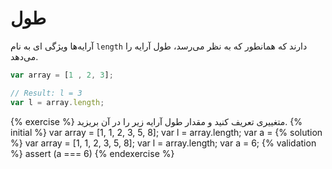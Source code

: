 # طول

آرایه‌ها ویژگی ای به نام `length` دارند که همانطور که به نظر می‌رسد، طول آرایه را می‌دهد.

```javascript
var array = [1 , 2, 3];

// Result: l = 3
var l = array.length;
```

{% exercise %}
متغییری تعریف کنید و مقدار طول آرایه زیر را در آن بریزید.
{% initial %}
var array = [1, 1, 2, 3, 5, 8];
var l = array.length;
var a =
{% solution %}
var array = [1, 1, 2, 3, 5, 8];
var l = array.length;
var a = 6;
{% validation %}
assert (a === 6)
{% endexercise %}
